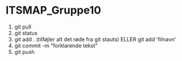 # ITSMAP_Gruppe10

1) git pull
2) git status
3) git add . (tilføjler alt det røde fra git stauts) ELLER git add 'filnavn'
4) git commit -m "forklarende tekst"
5) git push
